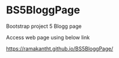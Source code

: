 # BS5BloggPage
Bootstrap project 5 Blogg page

Access web page using below link

https://ramakantht.github.io/BS5BloggPage/
